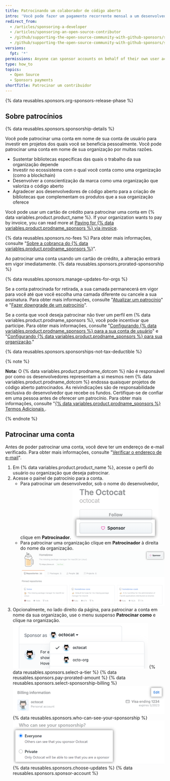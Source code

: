 ```yaml
---
title: Patrocinando um colaborador de código aberto
intro: 'Você pode fazer um pagamento recorrente mensal a um desenvolvedor ou uma organização que projeta, cria ou mantém projetos de código aberto dos quais você depende.'
redirect_from:
  - /articles/sponsoring-a-developer
  - /articles/sponsoring-an-open-source-contributor
  - /github/supporting-the-open-source-community-with-github-sponsors/sponsoring-a-developer
  - /github/supporting-the-open-source-community-with-github-sponsors/sponsoring-an-open-source-contributor
versions:
  fpt: '*'
permissions: Anyone can sponsor accounts on behalf of their own user account. Organization owners and billing managers can sponsor accounts on behalf of their organization.
type: how_to
topics:
  - Open Source
  - Sponsors payments
shortTitle: Patrocinar um contribuidor
---
```


{% data reusables.sponsors.org-sponsors-release-phase %}

## Sobre patrocínios

{% data reusables.sponsors.sponsorship-details %}

Você pode patrocinar uma conta em nome de sua conta de usuário para investir em projetos dos quais você se beneficia pessoalmente. Você pode patrocinar uma conta em nome de sua organização por muitas razões.
- Sustentar bibliotecas específicas das quais o trabalho da sua organização depende
- Investir no ecossistema com o qual você conta como uma organização (como a blockchain)
- Desenvolver a conscientização da marca como uma organização que valoriza o código aberto
- Agradecer aos desenvolvedores de código aberto para a criação de bibliotecas que complementam os produtos que a sua organização oferece

Você pode usar um cartão de crédito para patrocinar uma conta em {% data variables.product.product_name %}. If your organization wants to pay by invoice, you can read more at [Paying for {% data variables.product.prodname_sponsors %} via invoice](/sponsors/sponsoring-open-source-contributors/paying-for-github-sponsors-via-invoice).

{% data reusables.sponsors.no-fees %} Para obter mais informações, consulte "[Sobre a cobrança do {% data variables.product.prodname_sponsors %}](/articles/about-billing-for-github-sponsors)".

Ao patrocinar uma conta usando um cartão de crédito, a alteração entrará em vigor imediatamente. {% data reusables.sponsors.prorated-sponsorship %}

{% data reusables.sponsors.manage-updates-for-orgs %}

Se a conta patrocinada for retirada, a sua camada permanecerá em vigor para você até que você escolha uma camada diferente ou cancele a sua assinatura. Para obter mais informações, consulte "[Atualizar um patrocínio](/articles/upgrading-a-sponsorship)" e "[Fazer downgrade de um patrocínio](/articles/downgrading-a-sponsorship)".

Se a conta que você deseja patrocinar não tiver um perfil em {% data variables.product.prodname_sponsors %}, você pode incentivar que participe. Para obter mais informações, consulte "[Configurando {% data variables.product.prodname_sponsors %} para a sua conta de usuário](/sponsors/receiving-sponsorships-through-github-sponsors/setting-up-github-sponsors-for-your-user-account)" e "[Configurando {% data variables.product.prodname_sponsors %} para sua organização](/sponsors/receiving-sponsorships-through-github-sponsors/setting-up-github-sponsors-for-your-organization)."

{% data reusables.sponsors.sponsorships-not-tax-deductible %}

{% note %}

**Nota:** O {% data variables.product.prodname_dotcom %} não é responsável por como os desenvolvedores representam a si mesmos nem {% data variables.product.prodname_dotcom %} endossa quaisquer projetos de código aberto patrocinados. As reivindicações são de responsabilidade exclusiva do desenvolvedor que recebe os fundos. Certifique-se de confiar em uma pessoa antes de oferecer um patrocínio. Para obter mais informações, consulte "[{% data variables.product.prodname_sponsors %} Termos Adicionais ](/github/site-policy/github-sponsors-additional-terms).

{% endnote %}

## Patrocinar uma conta

Antes de poder patrocinar uma conta, você deve ter um endereço de e-mail verificado. Para obter mais informações, consulte "[Verificar o endereço de e-mail](/github/getting-started-with-github/verifying-your-email-address)".

1. Em {% data variables.product.product_name %}, acesse o perfil do usuário ou organização que deseja patrocinar.
1. Acesse o painel de patrocínio para a conta.
   - Para patrocinar um desenvolvedor, sob o nome do desenvolvedor, clique em **Patrocinador**. ![Botão Sponsor (Patrocinar)](/assets/images/help/profile/sponsor-button.png)
   - Para patrocinar uma organização clique em **Patrocinador** à direita do nome da organização. ![Botão Sponsor (Patrocinar)](/assets/images/help/sponsors/sponsor-org-button.png)
1. Opcionalmente, no lado direito da página, para patrocinar a conta em nome da sua organização, use o menu suspenso **Patrocinar como** e clique na organização. ![Menu suspenso para escolher a conta que você irá patrocinar como](/assets/images/help/sponsors/sponsor-as-drop-down-menu.png)
{% data reusables.sponsors.select-a-tier %}
{% data reusables.sponsors.pay-prorated-amount %}
{% data reusables.sponsors.select-sponsorship-billing %}
  ![Botão para editar pagamento](/assets/images/help/sponsors/edit-sponsorship-payment-button.png)
{% data reusables.sponsors.who-can-see-your-sponsorship %}
  ![Botões de opção para escolher quem pode ver seu patrocínio](/assets/images/help/sponsors/who-can-see-sponsorship.png)
{% data reusables.sponsors.choose-updates %}
{% data reusables.sponsors.sponsor-account %}
